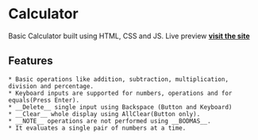 # Calculator
Basic Calculator built using HTML, CSS and JS.
Live preview [__visit the site__](https://asroshankrishna.github.io/Calculator/)

## Features
    * Basic operations like addition, subtraction, multiplication, division and percentage.
    * Keyboard inputs are supported for numbers, operations and for equals(Press Enter).
    * __Delete__ single input using Backspace (Button and Keyboard)
    * __Clear__ whole display using AllClear(Button only).
    * __NOTE__ operations are not performed using __BODMAS__.
    * It evaluates a single pair of numbers at a time.